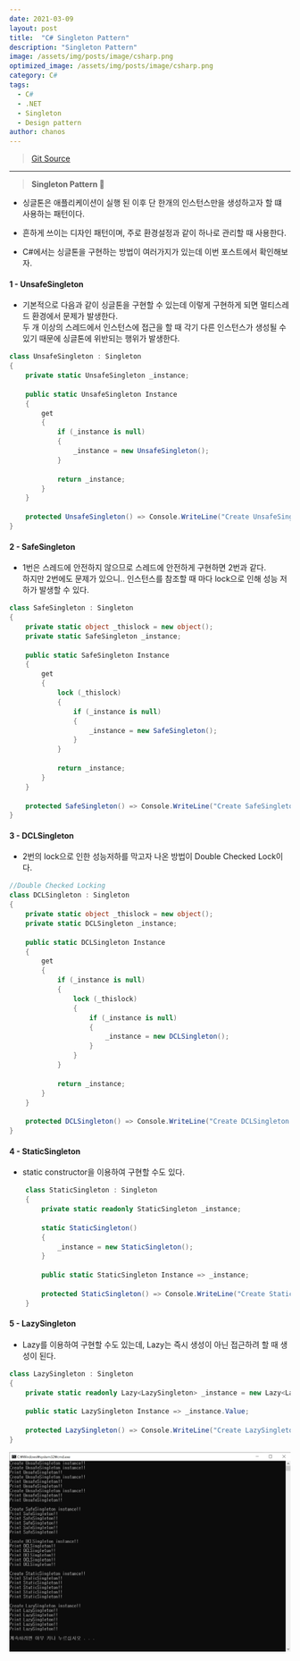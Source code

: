 ```yaml
---
date: 2021-03-09
layout: post
title:  "C# Singleton Pattern"
description: "Singleton Pattern"
image: /assets/img/posts/image/csharp.png
optimized_image: /assets/img/posts/image/csharp.png
category: C#
tags:
  - C#
  - .NET
  - Singleton
  - Design pattern
author: chanos
---
```

>[Git Source](https://github.com/chanos-dev/blogcode/tree/master/21-0309)

---

> <b> Singleton Pattern </b> 👤
 
- 싱글톤은 애플리케이션이 실행 된 이후 단 한개의 인스턴스만을 생성하고자 할 떄 사용하는 패턴이다.

- 흔하게 쓰이는 디자인 패턴이며, 주로 환경설정과 같이 하나로 관리할 때 사용한다.

- C#에서는 싱글톤을 구현하는 방법이 여러가지가 있는데 이번 포스트에서 확인해보자.

#### 1 - UnsafeSingleton
- 기본적으로 다음과 같이 싱글톤을 구현할 수 있는데 이렇게 구현하게 되면 멀티스레드 환경에서 문제가 발생한다.  
두 개 이상의 스레드에서 인스턴스에 접근을 할 때 각기 다른 인스턴스가 생성될 수 있기 때문에 싱글톤에 위반되는 행위가 발생한다.

```c# 
class UnsafeSingleton : Singleton
{ 
	private static UnsafeSingleton _instance;

	public static UnsafeSingleton Instance
	{
		get
		{
			if (_instance is null)
			{
				_instance = new UnsafeSingleton();
			}

			return _instance;
		}
	} 

	protected UnsafeSingleton() => Console.WriteLine("Create UnsafeSingleton instance!!"); 
}
```

#### 2 - SafeSingleton
- 1번은 스레드에 안전하지 않으므로 스레드에 안전하게 구현하면 2번과 같다.  
하지만 2번에도 문제가 있으니.. 인스턴스를 참조할 때 마다 lock으로 인해 성능 저하가 발생할 수 있다.

```c#
class SafeSingleton : Singleton
{
	private static object _thislock = new object();
	private static SafeSingleton _instance;

	public static SafeSingleton Instance
	{
		get
		{
			lock (_thislock)
			{
				if (_instance is null)
				{
					_instance = new SafeSingleton();
				}
			}

			return _instance;
		}
	}

	protected SafeSingleton() => Console.WriteLine("Create SafeSingleton instance!!"); 
}
```

#### 3 - DCLSingleton
- 2번의 lock으로 인한 성능저하를 막고자 나온 방법이 Double Checked Lock이다.  

```c#
//Double Checked Locking
class DCLSingleton : Singleton
{
	private static object _thislock = new object();
	private static DCLSingleton _instance;

	public static DCLSingleton Instance
	{
		get
		{
			if (_instance is null)
			{
				lock (_thislock)
				{
					if (_instance is null)
					{
						_instance = new DCLSingleton();
					}
				}
			}

			return _instance;
		}
	}

	protected DCLSingleton() => Console.WriteLine("Create DCLSingleton instance!!"); 
}
```

#### 4 - StaticSingleton
- static constructor을 이용하여 구현할 수도 있다.

```c#
    class StaticSingleton : Singleton
    {
        private static readonly StaticSingleton _instance;

        static StaticSingleton()
        {
            _instance = new StaticSingleton();
        }

        public static StaticSingleton Instance => _instance;

        protected StaticSingleton() => Console.WriteLine("Create StaticSingleton instance!!"); 
    }
```

#### 5 - LazySingleton
- Lazy를 이용하여 구현할 수도 있는데, Lazy는 즉시 생성이 아닌 접근하려 할 때 생성이 된다.

```c#
class LazySingleton : Singleton
{
	private static readonly Lazy<LazySingleton> _instance = new Lazy<LazySingleton>(() => new LazySingleton());

	public static LazySingleton Instance => _instance.Value;

	protected LazySingleton() => Console.WriteLine("Create LazySingleton instance!!"); 
} 
``` 

![singleton](/assets/img/posts/2021-03-09/singleton.png)
